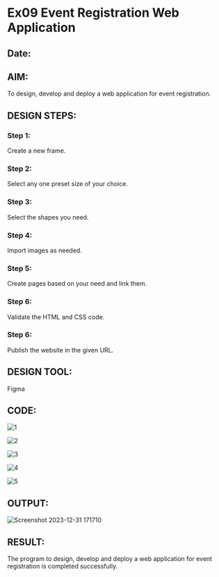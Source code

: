 # Ex09 Event Registration Web Application
## Date:

## AIM:
To design, develop and deploy a web application for event registration.

## DESIGN STEPS:

### Step 1:
Create a new frame.

### Step 2:
Select any one preset size of your choice.

### Step 3:
Select the shapes you need.

### Step 4:
Import images as needed.

### Step 5:
Create pages based on your need and link them.

### Step 6:

Validate the HTML and CSS code.

### Step 6:

Publish the website in the given URL.

## DESIGN TOOL:
Figma

## CODE:

![1](https://github.com/Lakshmi-v-Priya/Figma/assets/151720706/ab08bbfb-362a-468b-ad7f-0c0a5a301f50)

![2](https://github.com/Lakshmi-v-Priya/Figma/assets/151720706/3634e4b5-7619-4a84-a48b-14962f8db4f8)

![3](https://github.com/Lakshmi-v-Priya/Figma/assets/151720706/ea44d85a-f681-4af1-a7c9-83825d5414e0)


![4](https://github.com/Lakshmi-v-Priya/Figma/assets/151720706/a8dea2bc-f361-4b21-8052-e24baf6a7f8c)

![5](https://github.com/Lakshmi-v-Priya/Figma/assets/151720706/ca34974e-90d2-49d4-8784-1821ee9e202c)


## OUTPUT:

![Screenshot 2023-12-31 171710](https://github.com/Lakshmi-v-Priya/Figma/assets/151720706/57974356-376d-4002-8e39-ea97e4851d12)


## RESULT:
The program to design, develop and deploy a web application for event registration is completed successfully.
